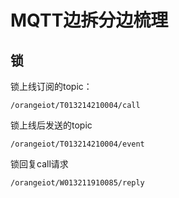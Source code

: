 # MQTT边拆分边梳理

## 锁

锁上线订阅的topic：
```
/orangeiot/T013214210004/call
```

锁上线后发送的topic
```
/orangeiot/T013214210004/event
```

锁回复call请求
```
/orangeiot/W013211910085/reply
```